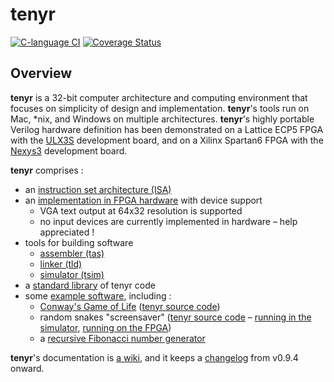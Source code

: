 # tenyr
[![C-language CI](https://github.com/kulp/tenyr/workflows/C-language%20CI/badge.svg)](https://github.com/kulp/tenyr/actions?query=workflow%3A%22C-language+CI%22)
[![Coverage Status](https://img.shields.io/codecov/c/github/kulp/tenyr.svg)](https://codecov.io/github/kulp/tenyr)

## Overview

**tenyr** is a 32-bit computer architecture and computing environment that
focuses on simplicity of design and implementation. **tenyr**'s tools run on
Mac, \*nix, and Windows on multiple architectures. **tenyr**'s highly portable
Verilog hardware definition has been demonstrated on a Lattice ECP5 FPGA with
the [ULX3S] development board, and on a Xilinx Spartan6 FPGA with the [Nexys3]
development board.

**tenyr** comprises :

* an [instruction set architecture (ISA)](https://github.com/kulp/tenyr/wiki/Assembly-language)
* an [implementation in FPGA hardware](https://github.com/kulp/tenyr/tree/develop/hw/verilog) with device support
  * VGA text output at 64x32 resolution is supported
  * no input devices are currently implemented in hardware &ndash; help appreciated !
* tools for building software
  * [assembler (tas)](https://github.com/kulp/tenyr/wiki/Assembler)
  * [linker (tld)](https://github.com/kulp/tenyr/wiki/Linker)
  * [simulator (tsim)](https://github.com/kulp/tenyr/wiki/Simulator)
* a [standard library](https://github.com/kulp/tenyr/tree/develop/lib) of tenyr code
* some [example software](https://github.com/kulp/tenyr/tree/develop/ex), including :
  * [Conway's Game of Life](https://en.wikipedia.org/wiki/Conway%27s_Game_of_Life) ([tenyr source code](https://github.com/kulp/tenyr/blob/develop/ex/bm_conway.tas))
  * random snakes "screensaver" ([tenyr source code](https://github.com/kulp/tenyr/blob/develop/ex/bm_snake.tas) &ndash; [running in the simulator](https://vimeo.com/98338696), [running on the FPGA](https://vimeo.com/103773300))
  * a [recursive Fibonacci number generator](https://github.com/kulp/tenyr/blob/develop/ex/bm_fib.tas)

**tenyr**'s documentation is [a wiki](https://github.com/kulp/tenyr/wiki), and it keeps a [changelog] from v0.9.4 onward.

[ULX3S]: https://ulx3s.github.io
[Nexys3]: https://reference.digilentinc.com/programmable-logic/nexys-3/
[changelog]: https://github.com/kulp/tenyr/blob/develop/Changelog.md
